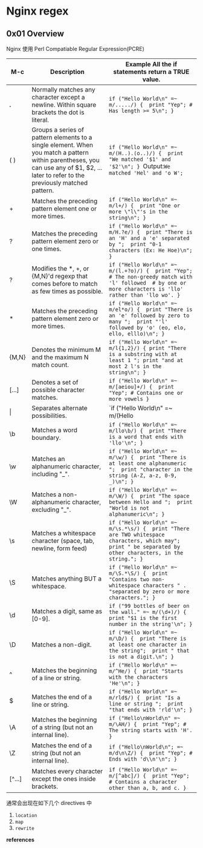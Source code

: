 # Nginx regex

## 0x01 Overview

Nginx 使用 Perl Compatiable Regular Expression(PCRE)

| M-c    | Description                                                  | Example All the if statements return a TRUE value.           |
| ------ | ------------------------------------------------------------ | ------------------------------------------------------------ |
| **.**  | Normally matches any character except a newline. Within square brackets the dot is literal. | `if ("Hello World\n" =~ m/...../) {  print "Yep"; # Has length >= 5\n"; } ` |
| ( )    | Groups a series of pattern elements to a single element.  When you  match a pattern within parentheses, you can use any of $1, $2, ... later to refer to the previously matched pattern. | `if ("Hello World\n" =~ m/(H..).(o..)/) {  print "We matched '$1' and '$2'\n"; } `Output:`We matched 'Hel' and 'o W'; ` |
| +      | Matches the preceding pattern element one or more times.     | `if ("Hello World\n" =~ m/l+/) {  print "One or more \"l\"'s in the string\n"; } ` |
| ?      | Matches the preceding pattern element zero or one times.     | `if ("Hello World\n" =~ m/H.?e/) {  print "There is an 'H' and a 'e' separated by ";  print "0-1 characters (Ex: He Hoe)\n"; } ` |
| ?      | Modifies the *, +, or {M,N}'d regexp that comes before to match as few times as possible. | `if ("Hello World\n" =~ m/(l.+?o)/) {  print "Yep"; # The non-greedy match with 'l' followed  # by one or more characters is 'llo' rather than 'llo wo'. } ` |
| *      | Matches the preceding pattern element zero or more times.    | `if ("Hello World\n" =~ m/el*o/) {  print "There is an 'e' followed by zero to many ";  print "'l' followed by 'o' (eo, elo, ello, elllo)\n"; } ` |
| {M,N}  | Denotes the minimum M and the maximum N match count.         | `if ("Hello World\n" =~ m/l{1,2}/) { print "There is a substring with at least 1 "; print "and at most 2 l's in the string\n"; } ` |
| [...]  | Denotes a set of possible character matches.                 | `if ("Hello World\n" =~ m/[aeiou]+/) {  print "Yep"; # Contains one or more vowels } ` |
| \|     | Separates alternate possibilities.                           | `if ("Hello World\n" =~ m/(Hello|Hi|Pogo)/) {  print "At least one of Hello, Hi, or Pogo is ";  print "contained in the string.\n"; } ` |
| \b     | Matches a word boundary.                                     | `if ("Hello World\n" =~ m/llo\b/) {  print "There is a word that ends with 'llo'\n"; } ` |
| \w     | Matches an alphanumeric character, including "_".            | `if ("Hello World\n" =~ m/\w/) {  print "There is at least one alphanumeric ";  print "character in the string (A-Z, a-z, 0-9, _)\n"; } ` |
| \W     | Matches a non-alphanumeric character, excluding "_".         | `if ("Hello World\n" =~ m/\W/) {  print "The space between Hello and ";  print "World is not alphanumeric\n"; } ` |
| \s     | Matches a whitespace character (space, tab, newline, form feed) | `if ("Hello World\n" =~ m/\s.*\s/) {  print "There are TWO whitespace characters, which may";  print " be separated by other characters, in the string."; } ` |
| \S     | Matches anything BUT a whitespace.                           | `if ("Hello World\n" =~ m/\S.*\S/) {  print "Contains two non-whitespace characters " .        "separated by zero or more characters."; } ` |
| \d     | Matches a digit, same as [0-9].                              | `if ("99 bottles of beer on the wall." =~ m/(\d+)/) {  print "$1 is the first number in the string'\n"; } ` |
| \D     | Matches a non-digit.                                         | `if ("Hello World\n" =~ m/\D/) {  print "There is at least one character in the string";  print " that is not a digit.\n"; } ` |
| ^      | Matches the beginning of a line or string.                   | `if ("Hello World\n" =~ m/^He/) {  print "Starts with the characters 'He'\n"; } ` |
| $      | Matches the end of a line or string.                         | `if ("Hello World\n" =~ m/rld$/) {  print "Is a line or string ";  print "that ends with 'rld'\n"; } ` |
| \A     | Matches the beginning of a string (but not an internal line). | `if ("Hello\nWorld\n" =~ m/\AH/) {  print "Yep"; # The string starts with 'H'. } ` |
| \Z     | Matches the end of a string (but not an internal line).      | `if ("Hello\nWorld\n"; =~ m/d\n\Z/) {  print "Yep"; # Ends with 'd\\n'\n"; } ` |
| [^...] | Matches every character except the ones inside brackets.     | `if ("Hello World\n" =~ m/[^abc]/) {  print "Yep"; # Contains a character other than a, b, and c. } ` |



通常会出现在如下几个 directives 中

1. `location`
2. `map`
3. `rewrite`



**references**

[^1]:https://en.wikibooks.org/wiki/Regular_Expressions/Perl-Compatible_Regular_Expressions